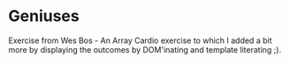 # Geniuses
Exercise from Wes Bos - An Array Cardio exercise to which I added a bit more by displaying the outcomes by DOM'inating and template literating ;).
